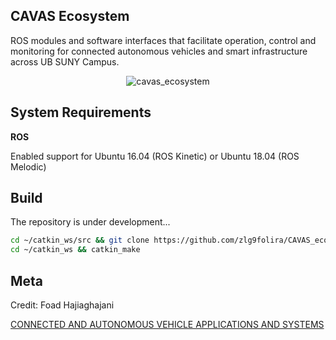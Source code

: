 ## CAVAS Ecosystem

ROS modules and software interfaces that facilitate operation, control and monitoring for connected autonomous vehicles and smart infrastructure across UB SUNY Campus.

<p align="center">
  <img alt="cavas_ecosystem" src="https://user-images.githubusercontent.com/35779029/126885628-54658e8e-fc84-4387-9037-1734edecd89c.png">
</p>

## System Requirements

**ROS**

Enabled support for Ubuntu 16.04 (ROS Kinetic) or Ubuntu 18.04 (ROS Melodic) 

## Build 

The repository is under development...
```sh
cd ~/catkin_ws/src && git clone https://github.com/zlg9folira/CAVAS_ecosystem.git
cd ~/catkin_ws && catkin_make
```

## Meta

Credit: Foad Hajiaghajani

[CONNECTED AND AUTONOMOUS VEHICLE APPLICATIONS AND SYSTEMS](https://ubwp.buffalo.edu/cavas)


